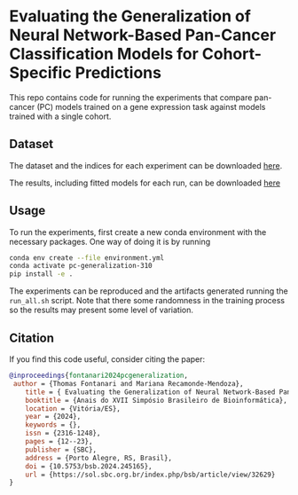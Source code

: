 # Evaluating the Generalization of Neural Network-Based Pan-Cancer Classification Models for Cohort-Specific Predictions
This repo contains code for running the experiments that compare pan-cancer (PC) models trained on a gene expression task against models trained with a single cohort.


## Dataset
The dataset and the indices for each experiment can be downloaded [here](https://www.dropbox.com/scl/fi/981azce85uj9sy2dmixek/data_pc.tar.gz?rlkey=fahi3yakgylo86hv4s001x3bo&st=0ve0dnoy&dl=0).


The results, including fitted models for each run, can be downloaded [here](https://www.dropbox.com/scl/fi/nr0ktuqx1dnjzkmvgcbsx/results_pc_generalization.tar.gz?rlkey=lcxsn08jyd2529ve2o45omh68&st=1ywytppp&dl=0)

## Usage
To run the experiments, first create a new conda environment with the necessary packages. 
One way of doing it is by running

```bash
conda env create --file environment.yml
conda activate pc-generalization-310
pip install -e .
```

The experiments can be reproduced and the artifacts generated running the `run_all.sh` script. 
Note that there some randomness in the training process so the results may present some level of variation.

## Citation
If you find this code useful, consider citing the paper:

```bibtex
@inproceedings{fontanari2024pcgeneralization,
 author = {Thomas Fontanari and Mariana Recamonde-Mendoza},
    title = { Evaluating the Generalization of Neural Network-Based Pan-Cancer Classification Models for Cohort-Specific Predictions},
    booktitle = {Anais do XVII Simpósio Brasileiro de Bioinformática},
    location = {Vitória/ES},
    year = {2024},
    keywords = {},
    issn = {2316-1248},
    pages = {12--23},
    publisher = {SBC},
    address = {Porto Alegre, RS, Brasil},
    doi = {10.5753/bsb.2024.245165},
    url = {https://sol.sbc.org.br/index.php/bsb/article/view/32629}
}
```